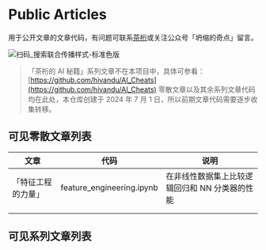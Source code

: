 # Public Articles

用于公开文章的文章代码，有问题可联系[茶桁](https://hivan.me)或关注公众号「坍缩的奇点」留言。

![扫码_搜索联合传播样式-标准色版](https://cdn.jsdelivr.net/gh/hivandu/notes/img/扫码_搜索联合传播样式-标准色版.png)

> 「茶桁的 AI 秘籍」系列文章不在本项目中，具体可参看：[https://github.com/hivandu/AI_Cheats](https://github.com/hivandu/AI_Cheats)
> 零散文章以及其余系列文章代码均在此处，本仓库创建于 2024 年 7 月 1 日，所以前期文章代码需要逐步收集转移。

## 可见零散文章列表

| 文章               | 代码                      | 说明                                           |
| ------------------ | ------------------------- | ---------------------------------------------- |
| 「特征工程的力量」 | feature_engineering.ipynb | 在非线性数据集上比较逻辑回归和 NN 分类器的性能 |
|                    |                           |                                                |
|                    |                           |                                                |




## 可见系列文章列表

